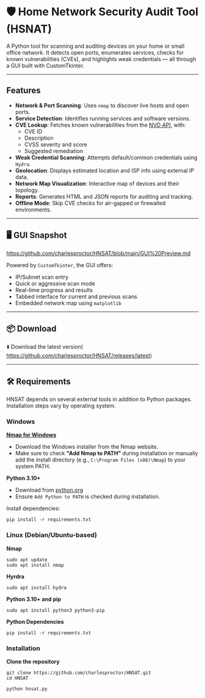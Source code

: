 # 🛡️ Home Network Security Audit Tool (HSNAT)

A Python tool for scanning and auditing devices on your home or small office network. It detects open ports, enumerates services, checks for known vulnerabilities (CVEs), and highlights weak credentials — all through a GUI built with CustomTkinter.

---

##  Features

-  **Network & Port Scanning**: Uses `nmap` to discover live hosts and open ports.
-  **Service Detection**: Identifies running services and software versions.
-  **CVE Lookup**: Fetches known vulnerabilities from the [NVD API](https://nvd.nist.gov/developers/vulnerabilities), with:
    - CVE ID
    - Description
    - CVSS severity and score
    - Suggested remediation
-  **Weak Credential Scanning**: Attempts default/common credentials using `Hydra`.
-  **Geolocation**: Displays estimated location and ISP info using external IP data.
-  **Network Map Visualization**: Interactive map of devices and their topology.
-  **Reports**: Generates HTML and JSON reports for auditing and tracking.
-  **Offline Mode**: Skip CVE checks for air-gapped or firewalled environments.

---

## 🖥️ GUI Snapshot

https://github.com/charlesproctor/HNSAT/blob/main/GUI%20Preview.md

Powered by `CustomTkinter`, the GUI offers:

- IP/Subnet scan entry
- Quick or aggressive scan mode
- Real-time progress and results
- Tabbed interface for current and previous scans
- Embedded network map using `matplotlib`

---


## 📦 Download

⬇️ Download the latest version(
https://github.com/charlesproctor/HNSAT/releases/latest)


---

## 🛠️ Requirements

HNSAT depends on several external tools in addition to Python packages. Installation steps vary by operating system.

###  Windows

   **[Nmap for Windows](https://nmap.org/download.html#windows)**
   - Download the Windows installer from the Nmap website.
   - Make sure to check **"Add Nmap to PATH"** during installation or manually add the install directory (e.g., `C:\Program Files (x86)\Nmap`) to your system PATH.

   **Python 3.10+**
   - Download from [python.org](https://www.python.org/downloads/windows/)
   - Ensure `Add Python to PATH` is checked during installation.


Install dependencies:
```
pip install -r requirements.txt
```

### Linux (Debian/Ubuntu-based)

   **Nmap**
 ```
sudo apt update
sudo apt install nmap
 ```

   **Hyrdra**
```
sudo apt install hydra
 ```

   **Python 3.10+ and pip**
```
sudo apt install python3 python3-pip
 ```

   **Python Dependencies**
```
pip install -r requirements.txt
 ```

### Installation

   **Clone the repository**
   ```
   git clone https://github.com/charlesproctor/HNSAT.git
   cd HNSAT
 ```
 
    python hnsat.py
 
